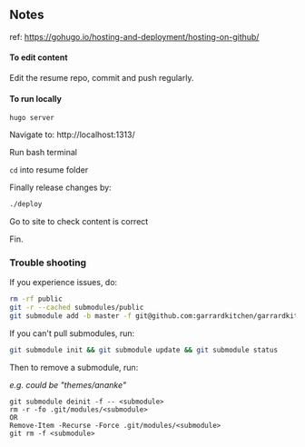 ## Notes

ref: https://gohugo.io/hosting-and-deployment/hosting-on-github/

#### To edit content

Edit the resume repo, commit and push regularly.

#### To run locally

```
hugo server
```

Navigate to: http://localhost:1313/


Run bash terminal

`cd` into resume folder

Finally release changes by:

```bash
./deploy
```

Go to site to check content is correct

Fin.

### Trouble shooting

If you experience issues, do:

```bash
rm -rf public
git -r --cached submodules/public
git submodule add -b master -f git@github.com:garrardkitchen/garrardkitchen.github.io.git public
```

If you can't pull submodules, run:
```bash
git submodule init && git submodule update && git submodule status
```
Then to remove a submodule, run:

_e.g. <submodule> could be "themes/ananke"_

```
git submodule deinit -f -- <submodule>
rm -r -fo .git/modules/<submodule>
OR
Remove-Item -Recurse -Force .git/modules/<submodule>
git rm -f <submodule>
```

